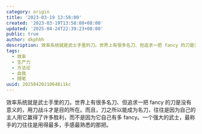```yaml
---
category: origin
title: '2023-03-19 13:58:00'
created: '2023-03-19T13:58:00+08:00'
updated: '2025-04-24T22:39:23+08:00'
public: true
author: dkphhh
description: 效率系统就是武士手里的刀。世界上有很多名刀、但追求一把 fancy 的刀是没有意义的，用刀战斗才是目的所在。而且……
tags:
  - 效率
  - 生产力
  - 方法论
  - 自我
  - 随笔
uuid: 20250420210648i1kc
---
```


效率系统就是武士手里的刀。世界上有很多名刀、但追求一把 fancy 的刀是没有意义的，用刀战斗才是目的所在。而且，刀之所以能成为名刀，往往是因为自己的主人用它赢得了许多胜利，而不是因为它自己有多 fancy。一个强大的武士，最称手的刀往往是用得最多，手感最熟悉的那把。
